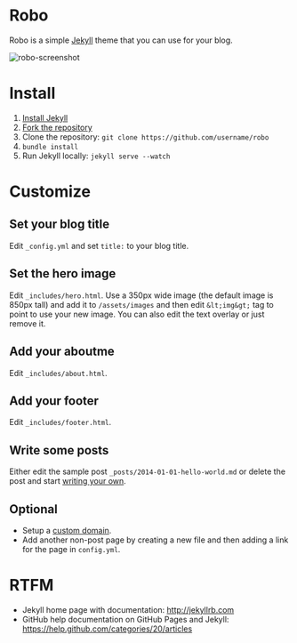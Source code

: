 # Robo

Robo is a simple [Jekyll](http://jekyllrb.com) theme that you can use for your blog. 

![robo-screenshot](http://robo.hellarobots.com/assets/images/robo-screenshot.png)

# Install

1. [Install Jekyll](https://help.github.com/articles/using-jekyll-with-pages#installing-jekyll)
1. [Fork the repository](https://github.com/rsese/robo/fork)
1. Clone the repository: `git clone https://github.com/username/robo`
1. `bundle install`
1. Run Jekyll locally: `jekyll serve --watch`

# Customize

## Set your blog title

Edit `_config.yml` and set `title:` to your blog title.

## Set the hero image

Edit `_includes/hero.html`.  Use a 350px wide image (the default image is 850px tall) and add it to `/assets/images` and then edit `&lt;img&gt;` tag to point to use your new image.  You can also edit the text overlay or just remove it.

## Add your aboutme

Edit `_includes/about.html`.

## Add your footer 

Edit `_includes/footer.html`.

## Write some posts

Either edit the sample post `_posts/2014-01-01-hello-world.md` or delete the post and start [writing your own](http://jekyllrb.com/docs/posts/).

## Optional

* Setup a [custom domain](https://help.github.com/articles/setting-up-a-custom-domain-with-github-pages).
* Add another non-post page by creating a new file and then adding a link for the page in `config.yml`.

# RTFM

* Jekyll home page with documentation: http://jekyllrb.com
* GitHub help documentation on GitHub Pages and Jekyll: https://help.github.com/categories/20/articles

